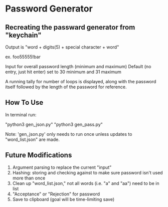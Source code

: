 # Password Generator

## Recreating the passward generator from "keychain"

Output is "word + digits(5) + special character + word" 

ex. foo55555!bar

Input for overall password length (minimum and maximum)
Default (no entry, just hit enter) set to 30 minimum and 31 maximum

A running tally for number of loops is displayed, along with the password itself followed by the length of the password for reference. 


## How To Use

In terminal run:

"python3 gen_json.py"
"python3 gen_pass.py"

Note: 'gen_json.py' only needs to run once unless updates to "word_list.json" are made. 


## Future Modifications

1. Argument parsing to replace the current "input"
2. Hashing: storing and checking against to make sure password isn't used more than once
3. Clean up "word_list.json," not all words (i.e. "a" and "aa") need to be in list
4. "Acceptance" or "Rejection" for password
5. Save to clipboard (goal will be time-limiting save) 

